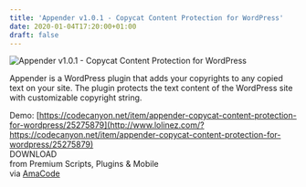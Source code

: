 ```yaml
---
title: 'Appender v1.0.1 - Copycat Content Protection for WordPress'
date: 2020-01-04T17:20:00+01:00
draft: false
---
```


![Appender v1.0.1 - Copycat Content Protection for WordPress](http://www.codelist.cc/uploads/posts/2020-01/1578147235_appender.jpg "Appender v1.0.1 - Copycat Content Protection for WordPress")  
  
Appender is a WordPress plugin that adds your copyrights to any copied text on your site. The plugin protects the text content of the WordPress site with customizable copyright string.  
  
Demo: [https://codecanyon.net/item/appender-copycat-content-protection-for-wordpress/25275879](http://www.lolinez.com/?https://codecanyon.net/item/appender-copycat-content-protection-for-wordpress/25275879)  
DOWNLOAD  
from Premium Scripts, Plugins & Mobile  
via [AmaCode](https://amazcode.ooo)